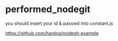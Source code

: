 # performed_nodegit

you should insert your id & passwd into constant.js

https://github.com/hardog/nodegit-example
